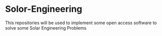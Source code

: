 # Solor-Engineering
This repositories will be used to implement some open access software to solve some Solar Engineering Problems
